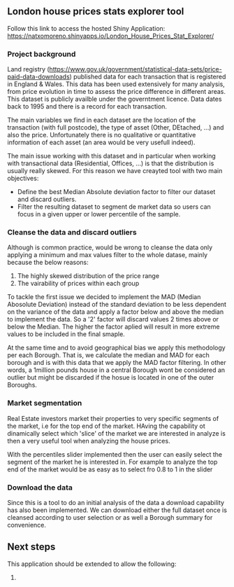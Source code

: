 ## London house prices stats explorer tool

Follow this link to access the hosted Shiny Application: https://natxomoreno.shinyapps.io/London_House_Prices_Stat_Explorer/

### Project background

Land registry (https://www.gov.uk/government/statistical-data-sets/price-paid-data-downloads) published data for each transaction that is registered in England & Wales. This data has been used extensively for many analysis, from price evolution in time to assess the price difference in different areas. This dataset is publicly availble under the governtment licence. Data dates back to 1995 and there is a record for each transaction.

The main variables we find in each dataset are the location of the transaction (with full postcode), the type of asset (Other, DEtached, ...) and also the price. Unfortunately there is no qualitative or quantitative information of each asset (an area would be very usefull indeed).

The main issue working with this dataset and in particular when working with transactional data (Residential, Offices, ...) is that the distribution is usually really skewed. For this reason we have creayted  tool with two main objectives:

  * Define the best Median Absolute deviation factor to filter our dataset and discard outliers.
  * Filter the resulting dataset to segment de market data so users can focus in a given upper or lower percentile of the sample. 

### Cleanse the data and discard outliers

Although is common practice, would be wrong to cleanse the data only applying a minimum and max values filter to the whole datase, mainly because the below reasons:

 1. The highly skewed distribution of the price range 
 2. The vairability of prices within each group
 
To tackle the first issue we decided to implement the MAD (Median Abosolute Deviation) instead of the standard deviation to be less dependent on the variance of the data and apply a factor below and above the median to implement the data. So a '2' factor will discard values 2 times above or below the Median. The higher the factor aplied will result in more extreme values to be included in the final smaple. 

At the same time and to avoid geographical bias we apply this methodology per each Borough. That is, we calculate the median and MAD for each borough and is with this data that we apply the MAD factor filtering. In other words, a 1million pounds house in a central Borough wont be considered an outlier but might be discarded if the hosue is located in one of the outer Boroughs. 
 
### Market segmentation

Real Estate investors market their properties to very specific segments of the market, i.e for the top end of the market. HAving the capability ot dinamically select which 'slice' of the market we are interested in analyze is then a very useful tool when analyzing the house prices. 

With the percentiles slider implemented then the user can easily select the segment of the market he is interested in. For example to analyze the top end of the market would be as easy as to select fro 0.8 to 1 in the slider

### Download the data

Since this is a tool to do an initial analysis of the data a download capability has also been implemented. We can download either the full dataset once is cleansed according to user selection or as well a Borough summary for convenience.

## Next steps

This application should be extended to allow the following:

 1. 












